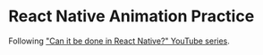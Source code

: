# React Native Animation Practice

Following ["Can it be done in React Native?" YouTube series](https://youtube.com/user/wcandill).
